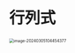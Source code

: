 # 行列式

<img src="https://cvp.oss-cn-shanghai.aliyuncs.com/picgo/202403051044678.png" alt="image-20240305104454377" style="zoom:50%;" />